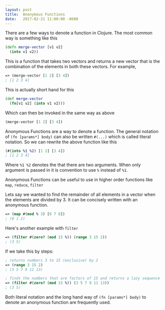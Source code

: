 ```yaml
---
layout: post
title:  Anonymous Functions 
date:   2017-02-21 11:00:00 -0600
---
```


There are a few ways to denote a function in Clojure. The most common way is something like this

```clojure
(defn merge-vector [v1 v2] 
  (into v1 v2))
```

This is a function that takes two vectors and returns a new vector that is the combination of the elements in both these vectors. For example, 

```clojure
=> (merge-vector [1 2] [3 4])
; [1 2 3 4]
```

This is actually short hand for this

```clojure 
(def merge-vector 
  (fn[v1 v2] (into v1 v2)))
```

Which can then be invoked in the same way as above

```clojure
(merge-vector [1 2] [3 4])
```

Anonymous Functions are a way to denote a function. The general notation of `(fn [params*] body)` can also be written `#(...)` which is called literal notation. So we can rewrite the above function like this

```clojure
(#(into %1 %2) [1 2] [3 4])
; [1 2 3 4]
```

Where `%1 %2` denotes the that there are two arguments. When only argument is passed in it is convention to use `%` instead of `%1`. 

Anonymous Functions can be useful to use in higher order functions like `map`, `reduce`, `filter`

Lets say we wanted to find the remainder of all elements in a vector when the elements are divided by 3. It can be concisely written with an anonymous function.

```clojure
=> (map #(mod % 3) [6 7 8])
; (0 1 2)
```

Here's another example with `filter`

```clojure
=> (filter #(zero? (mod 15 %)) (range 3 15 2))
; (3 5)
```

If we take this by steps: 

```clojure
; returns numbers 3 to 15 (exclusive) by 2
=> (range 3 15 2)
; (3 5 7 9 11 13)
```

```clojure
; finds the numbers that are factors of 15 and returns a lazy sequence of those factors
=> (filter #(zero? (mod 15 %)) (3 5 7 9 11 13))
; (3 5)
```

Both literal notation and the long hand way of `(fn [params*] body)` to denote an anonymous function are frequently used. 

 
